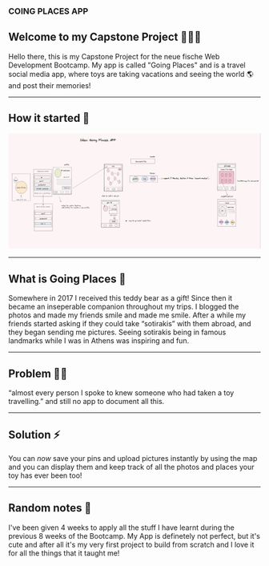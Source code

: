 ### **COING PLACES APP**

## Welcome to my Capstone Project 👩🏼‍💻

Hello there, this is my Capstone Project for the neue fische Web Development Bootcamp. My app is called "Going Places" and is a travel social media app, where toys are taking vacations and seeing the world 🌎 and post their memories!

---

## How it started 📝

![howitstarted](images/howitstarted.png)

---

## What is Going Places 👀

Somewhere in 2017 I received this teddy bear as a gift! Since then it became an inseperable companion
throughout my trips. I blogged the photos and made my
friends smile and made me smile. After a while my friends
started asking if they could take “sotirakis” with them abroad, and they began sending me pictures. Seeing sotirakis being in famous landmarks while I was in Athens
was inspiring and fun.

---

## Problem 🤷‍♀️

“almost every person I spoke to knew someone who had taken a toy travelling.” and still no app to document all this.

---

## Solution ⚡️

You can _now_ save your pins and upload pictures instantly by using the map and you can display them and keep track of all the photos and places your toy has ever been too!

---

## Random notes 🌈

I've been given 4 weeks to apply all the stuff I have learnt during the previous 8 weeks of the Bootcamp. My App is definetely not perfect, but it's cute and after all it's my very first project to build from scratch and I love it for all the things that it taught me!
